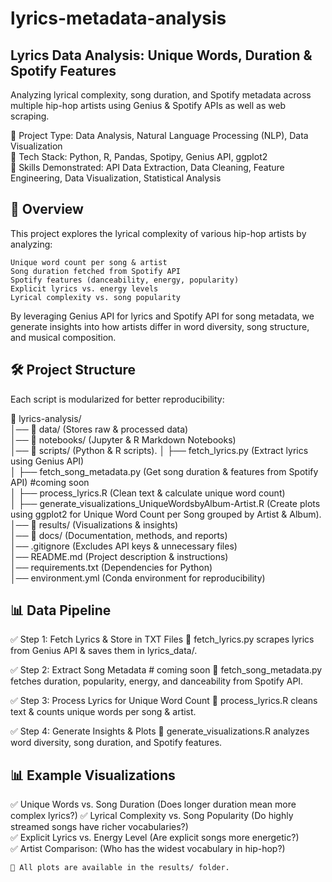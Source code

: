 # lyrics-metadata-analysis
## Lyrics Data Analysis: Unique Words, Duration & Spotify Features
Analyzing lyrical complexity, song duration, and Spotify metadata across multiple hip-hop artists using Genius &amp; Spotify APIs as well as web scraping.

📌 Project Type: Data Analysis, Natural Language Processing (NLP), Data Visualization  
📌 Tech Stack: Python, R, Pandas, Spotipy, Genius API, ggplot2  
📌 Skills Demonstrated: API Data Extraction, Data Cleaning, Feature Engineering, Data Visualization, Statistical Analysis  

## 📖 Overview  
This project explores the lyrical complexity of various hip-hop artists by analyzing:

    Unique word count per song & artist
    Song duration fetched from Spotify API
    Spotify features (danceability, energy, popularity)
    Explicit lyrics vs. energy levels
    Lyrical complexity vs. song popularity

By leveraging Genius API for lyrics and Spotify API for song metadata, we generate insights into how artists differ in word diversity, song structure, and musical composition.

## 🛠️ Project Structure

Each script is modularized for better reproducibility:

📂 lyrics-analysis/  
│── 📂 data/ (Stores raw & processed data)  
│── 📂 notebooks/ (Jupyter & R Markdown Notebooks)  
│── 📂 scripts/ (Python & R scripts). 
│      ├── fetch_lyrics.py (Extract lyrics using Genius API)  
│      ├── fetch_song_metadata.py (Get song duration & features from Spotify API)  #coming soon  
│      ├── process_lyrics.R (Clean text & calculate unique word count)  
│      ├── generate_visualizations_UniqueWordsbyAlbum-Artist.R (Create plots using ggplot2 for Unique Word Count per Song grouped by Artist & Album). 
│── 📂 results/ (Visualizations & insights)  
│── 📂 docs/ (Documentation, methods, and reports)  
│── .gitignore (Excludes API keys & unnecessary files)  
│── README.md (Project description & instructions)  
│── requirements.txt (Dependencies for Python)  
│── environment.yml (Conda environment for reproducibility)  

## 📊 Data Pipeline

✅ Step 1: Fetch Lyrics & Store in TXT Files
🔹 fetch_lyrics.py scrapes lyrics from Genius API & saves them in lyrics_data/.

✅ Step 2: Extract Song Metadata # coming soon
🔹 fetch_song_metadata.py fetches duration, popularity, energy, and danceability from Spotify API.

✅ Step 3: Process Lyrics for Unique Word Count
🔹 process_lyrics.R cleans text & counts unique words per song & artist.

✅ Step 4: Generate Insights & Plots
🔹 generate_visualizations.R analyzes word diversity, song duration, and Spotify features.  

## 📊 Example Visualizations

✅ Unique Words vs. Song Duration (Does longer duration mean more complex lyrics?) 
✅ Lyrical Complexity vs. Song Popularity (Do highly streamed songs have richer vocabularies?)  
✅ Explicit Lyrics vs. Energy Level (Are explicit songs more energetic?)  
✅ Artist Comparison: (Who has the widest vocabulary in hip-hop?)  

    📌 All plots are available in the results/ folder.


